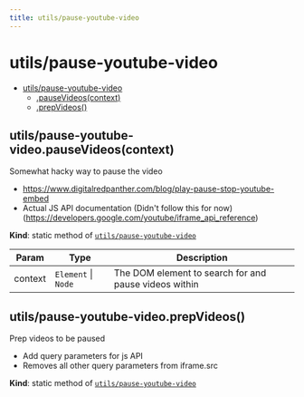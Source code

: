 ```yaml
---
title: utils/pause-youtube-video
---
```


<a name="module_utils/pause-youtube-video"></a>

# utils/pause-youtube-video

* [utils/pause-youtube-video](#module_utils/pause-youtube-video)
    * [.pauseVideos(context)](#module_utils/pause-youtube-video.pauseVideos)
    * [.prepVideos()](#module_utils/pause-youtube-video.prepVideos)

<a name="module_utils/pause-youtube-video.pauseVideos"></a>

## utils/pause-youtube-video.pauseVideos(context)
Somewhat hacky way to pause the video
- https://www.digitalredpanther.com/blog/play-pause-stop-youtube-embed
- Actual JS API documentation (Didn't follow this for now) (https://developers.google.com/youtube/iframe_api_reference)

**Kind**: static method of [<code>utils/pause-youtube-video</code>](#module_utils/pause-youtube-video)  

| Param | Type | Description |
| --- | --- | --- |
| context | <code>Element</code> \| <code>Node</code> | The DOM element to search for and pause videos within |

<a name="module_utils/pause-youtube-video.prepVideos"></a>

## utils/pause-youtube-video.prepVideos()
Prep videos to be paused
- Add query parameters for js API
- Removes all other query parameters from iframe.src

**Kind**: static method of [<code>utils/pause-youtube-video</code>](#module_utils/pause-youtube-video)  

  